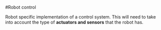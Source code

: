 #Robot control

Robot specific implementation of a control system. This will need to take into account the type of __actuators and sensors__ that the robot has.
